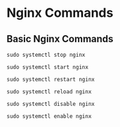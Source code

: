 # Nginx Commands #

## Basic Nginx Commands ##

```shell
sudo systemctl stop nginx
```

```shell
sudo systemctl start nginx
```

```shell
sudo systemctl restart nginx
```

```shell
sudo systemctl reload nginx
```

```shell
sudo systemctl disable nginx
```

```shell
sudo systemctl enable nginx
```

